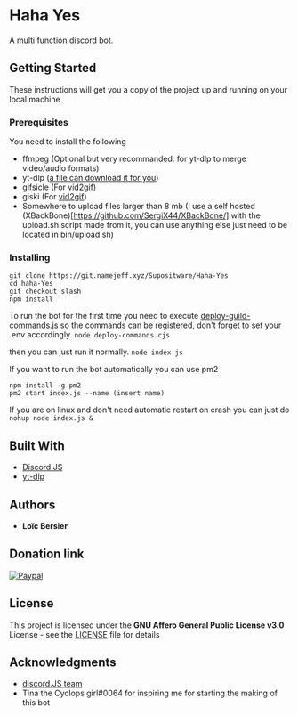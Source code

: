 # Haha Yes

A multi function discord bot.

## Getting Started

These instructions will get you a copy of the project up and running on your local machine

### Prerequisites

You need to install the following


* ffmpeg (Optional but very recommanded: for yt-dlp to merge video/audio formats)
* yt-dlp ([a file can download it for you](prereq.js))
* gifsicle (For [vid2gif](commands/vid2gif.js))
* giski (For [vid2gif](commands/vid2gif.js))
* Somewhere to upload files larger than 8 mb (I use a self hosted (XBackBone)[https://github.com/SergiX44/XBackBone/] with the upload.sh script made from it, you can use anything else just need to be located in bin/upload.sh)

### Installing
```
git clone https://git.namejeff.xyz/Supositware/Haha-Yes
cd haha-Yes
git checkout slash
npm install
```

To run the bot for the first time you need to execute [deploy-guild-commands.js](deploy-guild-commands.js) so the commands can be registered, don't forget to set your .env accordingly.
``node deploy-commands.cjs``

then you can just run it normally.
``node index.js``

If you want to run the bot automatically you can use pm2
```
npm install -g pm2
pm2 start index.js --name (insert name)
```
If you are on linux and don't need automatic restart on crash you can just do
``nohup node index.js &``

## Built With

* [Discord.JS](https://github.com/discordjs/discord.js)
* [yt-dlp](https://github.com/yt-dlp/yt-dlp)

## Authors

* **Loïc Bersier**

## Donation link

[![Paypal](https://www.paypalobjects.com/en_US/CH/i/btn/btn_donateCC_LG.gif)](https://www.paypal.com/paypalme2/supositware/)

## License

This project is licensed under the **GNU Affero General Public License v3.0** License - see the [LICENSE](LICENSE) file for details

## Acknowledgments

* [discord.JS team](https://github.com/discordjs/discord.js)
* Tina the Cyclops girl#0064 for inspiring me for starting the making of this bot
